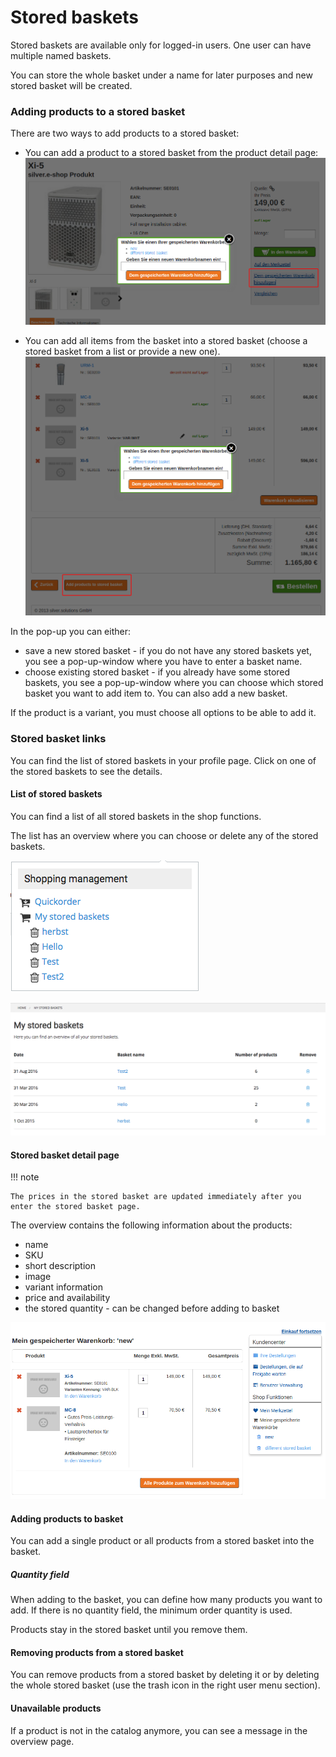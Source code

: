 # Stored baskets

Stored baskets are available only for logged-in users. One user can have multiple named baskets.

You can store the whole basket under a name for later purposes and new stored basket will be created.

### Adding products to a stored basket

There are two ways to add products to a stored basket:

- You can add a product to a stored basket from the product detail page:
![](../img/wishlist_1.png)

- You can add all items from the basket into a stored basket (choose a stored basket from a list or provide a new one).  
![](../img/wishlist_2.png)

In the pop-up you can either:

- save a new stored basket - if you do not have any stored baskets yet, you see a pop-up-window where you have to enter a basket name.
- choose existing stored basket - if you already have some stored baskets, you see a pop-up-window where you can choose which stored basket you want to add item to. You can also add a new basket.

If the product is a variant, you must choose all options to be able to add it.

### Stored basket links

You can find the list of stored baskets in your profile page. Click on one of the stored baskets to see the details. 

#### List of stored baskets

You can find a list of all stored baskets in the shop functions.

The list has an overview where you can choose or delete any of the stored baskets.

![](../img/wishlist_3.png)

![](../img/wishlist_4.png)

#### Stored basket detail page

!!! note
    
    The prices in the stored basket are updated immediately after you enter the stored basket page.

The overview contains the following information about the products:

- name
- SKU
- short description
- image
- variant information
- price and availability
- the stored quantity - can be changed before adding to basket

![](../img/wishlist_5.png)

#### Adding products to basket

You can add a single product or all products from a stored basket into the basket.

##### Quantity field

When adding to the basket, you can define how many products you want to add. If there is no quantity field, the minimum order quantity is used.

Products stay in the stored basket until you remove them.

#### Removing products from a stored basket

You can remove products from a stored basket by deleting it or by deleting the whole stored basket (use the trash icon in the right user menu section).

#### Unavailable products

If a product is not in the catalog anymore, you can see a message in the overview page.
